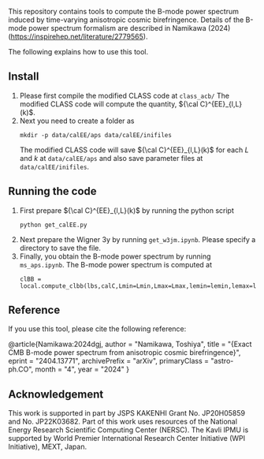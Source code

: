 This repository contains tools to compute the B-mode power spectrum induced by time-varying anisotropic cosmic birefringence. 
Details of the B-mode power spectrum formalism are described in Namikawa (2024) (https://inspirehep.net/literature/2779565). 

The following explains how to use this tool. 

Install 
---
1. Please first compile the modified CLASS code at `class_acb/`
   The modified CLASS code will compute the quantity, ${\cal C}^{EE}_{l,L}(k)$. 
3. Next you need to create a folder as
   ```
   mkdir -p data/calEE/aps data/calEE/inifiles
   ```
   The modified CLASS code will save ${\cal C}^{EE}_{l,L}(k)$ for each $L$ and $k$ at `data/calEE/aps` and also save parameter files at `data/calEE/inifiles`. 

Running the code
---
1. First prepare ${\cal C}^{EE}_{l,L}(k)$ by running the python script
   ```
   python get_calEE.py
   ```
3. Next prepare the Wigner 3y by running `get_w3jm.ipynb`. Please specify a directory to save the file. 
4. Finally, you obtain the B-mode power spectrum by running `ms_aps.ipynb`. The B-mode power spectrum is computed at
   ```
   clBB = local.compute_clbb(lbs,calC,Lmin=Lmin,Lmax=Lmax,lemin=lemin,lemax=lemax)
   ```

Reference
---
If you use this tool, please cite the following reference:

@article{Namikawa:2024dgj,
    author = "Namikawa, Toshiya",
    title = "{Exact CMB B-mode power spectrum from anisotropic cosmic birefringence}",
    eprint = "2404.13771",
    archivePrefix = "arXiv",
    primaryClass = "astro-ph.CO",
    month = "4",
    year = "2024"
}

Acknowledgement
---
This work is supported in part by JSPS KAKENHI Grant No. JP20H05859 and No. JP22K03682.
Part of this work uses resources of the National Energy Research Scientific Computing Center (NERSC).
The Kavli IPMU is supported by World Premier International Research Center Initiative (WPI Initiative), MEXT, Japan. 
